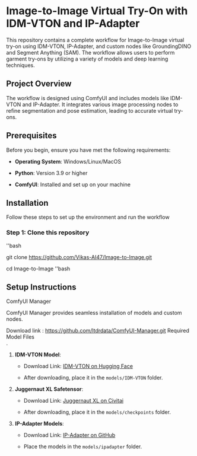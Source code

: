 # Image-to-Image Virtual Try-On with IDM-VTON and IP-Adapter 

  

This repository contains a complete workflow for Image-to-Image virtual try-on using IDM-VTON, IP-Adapter, and custom nodes like GroundingDINO and Segment Anything (SAM). The workflow allows users to perform garment try-ons by utilizing a variety of models and deep learning techniques. 

## Project Overview 

The workflow is designed using ComfyUI and includes models like IDM-VTON and IP-Adapter. It integrates various image processing nodes to refine segmentation and pose estimation, leading to accurate virtual try-ons. 

## Prerequisites 

Before you begin, ensure you have met the following requirements: 

- **Operating System**: Windows/Linux/MacOS 

- **Python**: Version 3.9 or higher 

- **ComfyUI**: Installed and set up on your machine 

## Installation 

Follow these steps to set up the environment and run the workflow 

### Step 1: Clone this repository 
''bash

git clone <https://github.com/Vikas-AI47/Image-to-Image.git> 

cd Image-to-Image 
''bash
## Setup Instructions
ComfyUI Manager  

ComfyUI Manager provides seamless installation of models and custom nodes.  

Download link : https://github.com/ltdrdata/ComfyUI-Manager.git 
Required Model Files  
. 

1. **IDM-VTON Model**: 

   - Download Link: [IDM-VTON on Hugging Face](https://huggingface.co/yisol/IDM-VTON) 

   - After downloading, place it in the `models/IDM-VTON` folder. 

  

2. **Juggernaut XL Safetensor**: 

   - Download Link: [Juggernaut XL on Civitai](https://civitai.com/models/133005/juggernaut-xl) 

   - After downloading, place it in the `models/checkpoints` folder. 

  

3. **IP-Adapter Models**: 

   - Download Link: [IP-Adapter on GitHub](https://github.com/cubiq/ComfyUI_IPAdapter_plus) 

   - Place the models in the `models/ipadapter` folder. 

 
